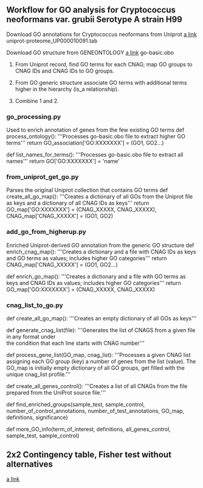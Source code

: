 ## Workflow for GO analysis for Cryptococcus neoformans var. grubii Serotype A strain H99

Download GO annotations for Cryptococcus neoformans from Uniprot [a link](https://www.uniprot.org/uniprot/?query=yourlist:M202108126320BA52A5CE8FCD097CB85A53697A3510768EK&sort=yourlist:M202108126320BA52A5CE8FCD097CB85A53697A3510768EK&columns=yourlist(M202108126320BA52A5CE8FCD097CB85A53697A3510768EK),isomap(M202108126320BA52A5CE8FCD097CB85A53697A3510768EK),id,genes,genes(ALTERNATIVE),protein%20names,genes(PREFERRED),genes(ORF),genes(OLN),entry%20name)
uniprot-proteome_UP000010091.tab

Download GO structure from GENEONTOLOGY [a link](http://geneontology.org/docs/download-ontology/#go_basic)
go-basic.obo

1. From Uniprot record, find GO terms for each CNAG; map GO groups to CNAG IDs and CNAG IDs to GO groups.

2. From GO generic structure associate GO terms with additional terms higher in the hierarchy (is_a relationship).

3. Combine 1 and 2.


### go_processing.py
Used to enrich annotation of genes from the few existing GO terms
def process_ontology():
    '''Processes go-basic.obo file to extract higher GO terms'''
    return GO_association['GO:XXXXXXX'] = (GO1, GO2...)

def list_names_for_terms():
    '''Processes go-basic.obo file to extract all names'''
    return GO['GO:XXXXXXX'] = 'name'
    
### from_uniprot_get_go.py
Parses the original Uniprot collection that contains GO terms
def create_all_go_map():
    '''Creates a dictionary of all GOs from the Uniprot file as keys
    and a dictionary of all CNAG IDs as keys'''
    return GO_map['GO:XXXXXXX'] = (CNAG_XXXXX, CNAG_XXXXX), CNAG_map['CNAG_XXXXX'] = (GO1, GO2)
    
### add_go_from_higherup.py
Enriched Uniprot-derived GO annotation from the generic GO structure
def enrich_cnag_map():
    '''Creates a dictionary and a file with CNAG IDs as keys and GO terms
    as values; includes higher GO categories'''
    return CNAG_map['CNAG_XXXXX'] = (GO1, GO2...)
    
def enrich_go_map():
    '''Creates a dictionary and a file with GO terms as keys and CNAG IDs 
    as values; includes higher GO categories'''
    return GO_map['GO:XXXXXXX'] = (CNAG_XXXXX, CNAG_XXXXX)
    
### cnag_list_to_go.py
def create_all_go_map():
    '''Creates an empty dictionary of all GOs as keys'''
    
def generate_cnag_list(file):
    '''Generates the list of CNAGS from a given file in any format under  
    the condition that each line starts with CNAG number'''
    
def process_gene_list(GO_map, cnag_list):
    '''Processes a given CNAG list assigning each GO group (key) a number of genes from the list (value).
    The GO_map is initially empty dictionary of all GO groups, get filled with the unique cnag_list profile.'''
    
def create_all_genes_control():
    '''Creates a list of all CNAGs from the file prepared from the UniProt source file.'''

def find_enriched_groups(sample_test, sample_control, number_of_control_annotations,
                                           number_of_test_annotations, GO_map, definitions, significance)
                                           
def more_GO_info(term_of_interest, definitions, all_genes_control, sample_test, sample_control)


## 2x2 Contingency table, Fisher test without alternatives  
[a link](https://docs.scipy.org/doc/scipy/reference/generated/scipy.stats.fisher_exact.html#scipy.stats.fisher_exact)
